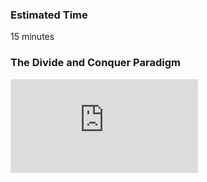 ### Estimated Time

15 minutes

### The Divide and Conquer Paradigm 

<iframe src="https://www.youtube.com/embed/59tlhDghFnA" frameborder="0" allow="autoplay; encrypted-media" allowfullscreen></iframe>

 
